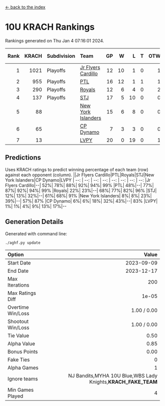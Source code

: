 [<- back to the index](readme.md)
# 10U KRACH Rankings
Rankings generated on Thu Jan  4 07:16:01 2024.

Rank|KRACH|Subdivision|Team|GP|W|L|T|OTW|OTL|SoS|Exp Wins|Win Diff
---:|---:|:---|:---|---:|---:|---:|---:|---:|---:|---:|---:|---:
1|1021|Playoffs|[Jr Flyers Cardillo](https://gamesheetstats.com/seasons/3663/teams/140794/schedule)|12|10|1|0|1|0|106|11.9|0.0
2|955|Playoffs|[PTL](https://gamesheetstats.com/seasons/3663/teams/140791/schedule)|16|12|1|1|1|1|465|14.3|-0.0
3|290|Playoffs|[Royals](https://gamesheetstats.com/seasons/3663/teams/140796/schedule)|12|6|4|0|2|0|286|8.9|0.0
4|137|Playoffs|[STJ](https://gamesheetstats.com/seasons/3663/teams/140792/schedule)|17|5|10|0|0|2|609|5.9|0.0
5|88||[New York Islanders](https://gamesheetstats.com/seasons/3663/teams/140793/schedule)|15|6|8|0|0|1|425|6.9|0.0
6|65||[CP Dynamo](https://gamesheetstats.com/seasons/3663/teams/140795/schedule)|7|3|3|0|0|1|285|3.9|0.0
7|13||[LVPY](https://gamesheetstats.com/seasons/3663/teams/140790/schedule)|20|0|19|0|1|0|450|1.9|0.0

## Predictions
Uses KRACH ratings to predict winning percentage of each team (row) against each opponent (column).
||Jr Flyers Cardillo|PTL|Royals|STJ|New York Islanders|CP Dynamo|LVPY
| --: | --: | --: | --: | --: | --: | --: | --: 
|Jr Flyers Cardillo|--| 52%| 78%| 88%| 92%| 94%| 99%
|PTL| 48%|--| 77%| 87%| 92%| 94%| 99%
|Royals| 22%| 23%|--| 68%| 77%| 82%| 96%
|STJ| 12%| 13%| 32%|--| 61%| 68%| 91%
|New York Islanders|  8%|  8%| 23%| 39%|--| 57%| 87%
|CP Dynamo|  6%|  6%| 18%| 32%| 43%|--| 83%
|LVPY|  1%|  1%|  4%|  9%| 13%| 17%|--

## Generation Details

Generated with command line:
```
./aghf.py update
```

| Option | Value |
| :----- | ----: |
| Start Date | 2023-09-09 |
| End Date | 2023-12-17 |
| Max Iterations | 200 |
| Max Ratings Diff | 1e-05 |
| Overtime Win/Loss | 1.00 / 0.00 |
| Shootout Win/Loss | 1.00 / 0.00 |
| Tie Value | 0.50 |
| Alpha Value | 0.85 |
| Bonus Points | 0.00 |
| Fake Ties | 0 |
| Alpha Games | 1 |
| Ignore teams | NJ Bandits,MYHA 10U Blue,WBS Lady Knights,__KRACH_FAKE_TEAM__ |
| Min Games Played | 4 |

